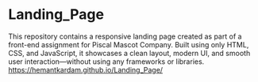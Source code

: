 # Landing_Page
This repository contains a responsive landing page created as part of a front-end assignment for Piscal Mascot Company. Built using only HTML, CSS, and JavaScript, it showcases a clean layout, modern UI, and smooth user interaction—without using any frameworks or libraries.  
https://hemantkardam.github.io/Landing_Page/
